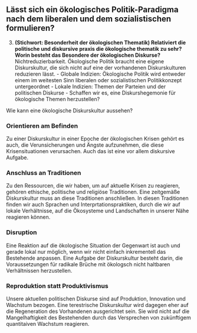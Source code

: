 

## Lässt sich ein ökologisches Politik-Paradigma nach dem liberalen und dem sozialistischen formulieren?


3. **(Stichwort: Besonderheit der ökologischen Thematik) Relativiert die politische und diskursive praxis die ökologische thematik zu sehr? Worin besteht das Besondere der ökologischen Diskurse?** Nichtreduzierbarkeit. Ökologische Politik braucht eine eigene Diskurskultur, die sich nicht auf eine der vorhandenen Diskurskulturen reduzieren lässt.
         - Globale Indizien: Ökologische Politik wird entweder einem im weitesten Sinn liberalen oder sozialistischen Politikkonzept untergeordnet
         - Lokale Indizien: Themen der Parteien und der politischen Diskurse
         - Schaffen wir es, eine Diskurshegemonie für ökologische Themen herzustellen?



Wie kann eine ökologische Diskurskultur aussehen?





### Orientieren am Befinden

Zu einer Diskurskultur in einer Epoche der ökologischen Krisen gehört es auch, die Verunsicherungen und Ängste aufzunehmen, die diese Krisensituationen verursachen. Auch das ist eine vor allem diskursive Aufgabe. 

### Anschluss an Traditionen
Zu den Ressourcen, die wir haben, um auf aktuelle Krisen zu reagieren, gehören ethische, politische und religiöse Traditionen. Eine zeitgemäße Diskurskultur muss an diese Traditionen anschließen. In diesen Traditionen finden wir auch Sprachen und Interprtationspraktiken, durch die wir auf lokale Verhältnisse, auf die Ökosysteme und Landschaften in unserer Nähe reagieren können. 

### Disruption

Eine Reaktion auf die ökologische Situation der Gegenwart ist auch und gerade lokal nur möglich, wenn wir nicht einfach inkrementell das Bestehende anpassen. Eine Aufgabe der Diskurskultur besteht darin, die Voraussetzungen für radikale Brüche mit ökologsch nicht haltbaren Verhältnissen herzustellen. 

### Reproduktion statt Produktivismus

Unsere aktuellen politischen Diskurse sind auf Produktion, Innovation und Wachstum bezogen. Eine terestrische Diskurskultur wird dagegen eher auf die Regeneration des Vorhandenen ausgerichtet sein. Sie wird nicht auf die Mangelhaftigkeit des Bestehenden durch das Versprechen von zukünftigem quantitaiven Wachstum reagieren. 
